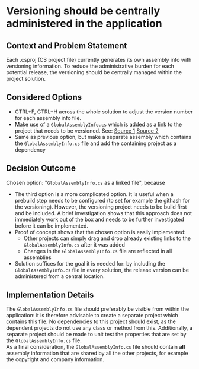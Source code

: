 # Versioning should be centrally administered in the application

## Context and Problem Statement

Each .csproj (CS project file) currently generates its own assembly info with versioning information. To reduce the administrative burden for each potential release, the versioning should be centrally managed within the project solution. 

## Considered Options

* CTRL+F, CTRL+H across the whole solution to adjust the version number for each assembly info file.
* Make use of a `GlobalAssemblyInfo.cs` which is added as a link to the project that needs to be versioned. See: 
  [Source 1]( http://www.technologytoolbox.com/blog/jjameson/archive/2009/04/03/shared-assembly-info-in-visual-studio-projects.aspx)
  [Source 2](https://stackoverflow.com/questions/3768261/best-practices-guidance-for-maintaining-assembly-version-numbers)
* Same as previous option, but make a separate assembly which contains the `GlobalAssemblyInfo.cs` file and add the containing project as a dependency

## Decision Outcome

Chosen option: "`GlobalAssemblyInfo.cs` as a linked file", because 
* The third option is a more complicated option. It is useful when a prebuild step needs to be configured (to set for example the githash for the versioning). However, the versioning project needs to be build first and be included. A brief investigation shows that this approach does not immediately work out of the box and needs to be further investigated before it can be implemented. 
* Proof of concept shows that the chosen option is easily implemented: 
  - Other projects can simply drag and drop already existing links to the `GlobalAssemblyInfo.cs` after it was added 
  - Changes in the `GlobalAssemblyInfo.cs` file are reflected in all assemblies
* Solution suffices for the goal it is needed for: by including the `GlobalAssemblyInfo.cs` file in every solution, the release version can be administered from a central location. 

## Implementation Details
The `GlobalAssemblyInfo.cs` file should preferably be visible from within the application: it is therefore advisable to create a separate project which contains this file. No dependencies to this project should exist, as the dependent projects do not use any class or method from this. 
Additionally, a separate project should be made to unit test the properties that are set by the `GlobalAssemblyInfo.cs` file.  
As a final consideration, the `GlobalAssemblyInfo.cs` file should contain **all** assembly information that are shared by all the other projects, for example the copyright and company information.